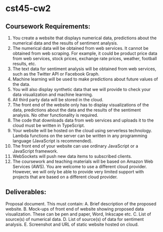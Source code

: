 # cst45-cw2

## Coursework Requirements: 

1. You create a website that displays numerical data, predictions about the numerical data and the results of
sentiment analysis.
2. The numerical data will be obtained from web services. It cannot be obtained from web scraping. For
example, it could be product price data from web services, stock prices, exchange rate prices, weather,
football results, etc.
3. The text data for sentiment analysis will be obtained from web services, such as the Twitter API or Facebook
Graph.
4. Machine learning will be used to make predictions about future values of the data.
5. You will also display synthetic data that we will provide to check your data visualization and machine
learning.
6. All third party data will be stored in the cloud.
7. The front end of the website only has to display visualizations of the data, predictions about the data and the
results of the sentiment analysis. No other functionality is required.
8. The code that downloads data from web services and uploads it to the cloud must be written in TypeScript.
9. Your website will be hosted on the cloud using serverless technology. Lambda functions on the server can be
written in any programming language (JavaScript is recommended).
10. The front end of your website can use ordinary JavaScript or a JavaScript framework.
11. WebSockets will push new data items to subscribed clients.
12. The coursework and teaching materials will be based on Amazon Web Services (AWS). You are welcome to
use a different cloud provider. However, we will only be able to provide very limited support with projects
that are based on a different cloud provider.

## Deliverables: 
  Proposal document. This must contain:
    A. Brief description of the proposed website.
    B. Mock-ups of front end of website showing proposed data visualization. These can be pen and paper,
Word, Inkscape etc.
    C. List of source(s) of numerical data.
    D. List of source(s) of data for sentiment analysis.
    E. Screenshot and URL of static website hosted on cloud.
